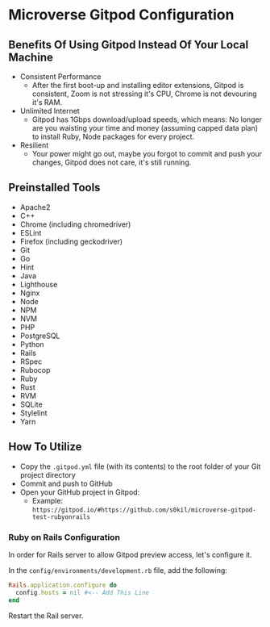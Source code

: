 # Microverse Gitpod Configuration

## Benefits Of Using Gitpod Instead Of Your Local Machine

- Consistent Performance
  - After the first boot-up and installing editor extensions, Gitpod is consistent, Zoom is not stressing it's CPU, Chrome is not devouring it's RAM.
- Unlimited Internet
  - Gitpod has 1Gbps download/upload speeds, which means: No longer are you waisting your time and money (assuming capped data plan) to install Ruby, Node packages for every project.
- Resilient
  - Your power might go out, maybe you forgot to commit and push your changes, Gitpod does not care, it's still running.

## Preinstalled Tools

- Apache2
- C++
- Chrome (including chromedriver)
- ESLint
- Firefox (including geckodriver)
- Git
- Go
- Hint
- Java
- Lighthouse
- Nginx
- Node
- NPM
- NVM
- PHP
- PostgreSQL
- Python
- Rails
- RSpec
- Rubocop
- Ruby
- Rust
- RVM
- SQLite
- Stylelint
- Yarn

## How To Utilize

- Copy the `.gitpod.yml` file (with its contents) to the root folder of your Git project directory
- Commit and push to GitHub
- Open your GitHub project in Gitpod:
  - Example: `https://gitpod.io/#https://github.com/s0kil/microverse-gitpod-test-rubyonrails`

### Ruby on Rails Configuration

In order for Rails server to allow Gitpod preview access, let's configure it.

In the `config/environments/development.rb` file, add the following:

```ruby
Rails.application.configure do
  config.hosts = nil #<-- Add This Line
end
```

Restart the Rail server.
